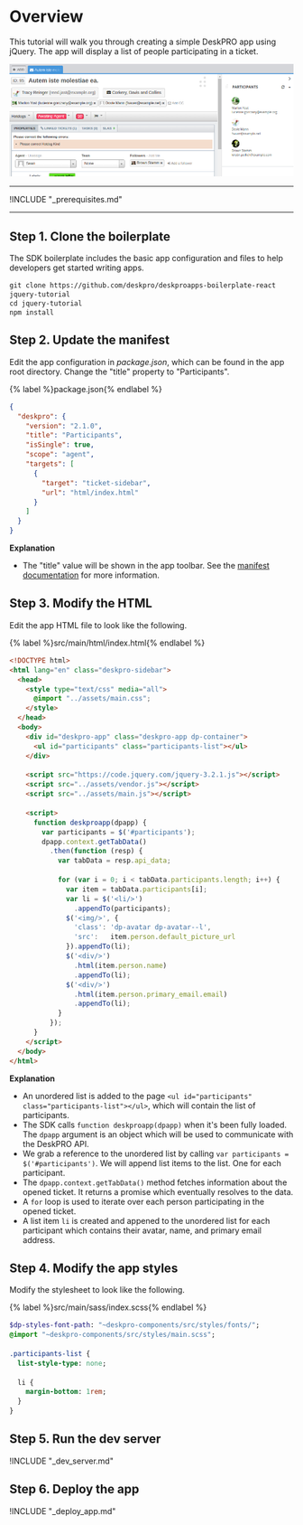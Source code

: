 Overview
========
This tutorial will walk you through creating a simple DeskPRO app using jQuery. The app will display a list of people participating in a ticket.

![screenshot](/images/guides/basic-1.png)

----

!INCLUDE "_prerequisites.md"

----

## Step 1. Clone the boilerplate
The SDK boilerplate includes the basic app configuration and files to help developers get started writing apps.

```
git clone https://github.com/deskpro/deskproapps-boilerplate-react jquery-tutorial
cd jquery-tutorial
npm install
```

## Step 2. Update the manifest
Edit the app configuration in _package.json_, which can be found in the app root directory. Change the "title" property to "Participants".

{% label %}package.json{% endlabel %}
```json
{
  "deskpro": {
    "version": "2.1.0",
    "title": "Participants",
    "isSingle": true,
    "scope": "agent",
    "targets": [
      {
        "target": "ticket-sidebar",
        "url": "html/index.html"
      }
    ]
  }
}
```

**Explanation**  

*  The "title" value will be shown in the app toolbar. See the [manifest documentation](/manifest.md) for more information.

## Step 3. Modify the HTML
Edit the app HTML file to look like the following.

{% label %}src/main/html/index.html{% endlabel %}
```html
<!DOCTYPE html>
<html lang="en" class="deskpro-sidebar">
  <head>
    <style type="text/css" media="all">
      @import "../assets/main.css";
    </style>
  </head>
  <body>
    <div id="deskpro-app" class="deskpro-app dp-container">
      <ul id="participants" class="participants-list"></ul>
    </div>
    
    <script src="https://code.jquery.com/jquery-3.2.1.js"></script>
    <script src="../assets/vendor.js"></script>
    <script src="../assets/main.js"></script>
    
    <script>
      function deskproapp(dpapp) {
        var participants = $('#participants');
        dpapp.context.getTabData()
          .then(function (resp) {
            var tabData = resp.api_data;
            
            for (var i = 0; i < tabData.participants.length; i++) {
              var item = tabData.participants[i];
              var li = $('<li/>')
                .appendTo(participants);
              $('<img/>', {
                'class': 'dp-avatar dp-avatar--l',
                'src':   item.person.default_picture_url
              }).appendTo(li);
              $('<div/>')
                .html(item.person.name)
                .appendTo(li);
              $('<div/>')
                .html(item.person.primary_email.email)
                .appendTo(li);
            }
          });
      }
    </script>
  </body>
</html>
```

**Explanation**  

* An unordered list is added to the page `<ul id="participants" class="participants-list"></ul>`, which will contain the list of participants.
* The SDK calls `function deskproapp(dpapp)` when it's been fully loaded. The `dpapp` argument is an object which will be used to communicate with the DeskPRO API.
* We grab a reference to the unordered list by calling `var participants = $('#participants')`. We will append list items to the list. One for each participant.
* The `dpapp.context.getTabData()` method fetches information about the opened ticket. It returns a promise which eventually resolves to the data.
* A `for` loop is used to iterate over each person participating in the opened ticket.
* A list item `li` is created and appened to the unordered list for each participant which contains their avatar, name, and primary email address.

## Step 4. Modify the app styles
Modify the stylesheet to look like the following.

{% label %}src/main/sass/index.scss{% endlabel %}
```sass
$dp-styles-font-path: "~deskpro-components/src/styles/fonts/";
@import "~deskpro-components/src/styles/main.scss";

.participants-list {
  list-style-type: none;
  
  li {
    margin-bottom: 1rem;
  }
}
```

## Step 5. Run the dev server
!INCLUDE "_dev_server.md"

## Step 6. Deploy the app
!INCLUDE "_deploy_app.md"
